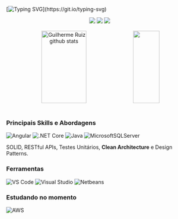 [![Typing SVG](https://readme-typing-svg.herokuapp.com/?color=444444&size=35&center=true&vCenter=true&width=1000&lines=Olá,+Me+chamo+Guilherme+Ruiz+da+Silva.;Tenho+19+anos+de+idade.+:%29;🎓+Sou+desenvolvedor+de+software.)](https://git.io/typing-svg)

<div align="center">
  <a href="https://github.com/guifami"><img src="https://img.shields.io/badge/GitHub-100000?style=for-the-badge&logo=github&logoColor=white"/></a>
  <a href="https://www.linkedin.com/in/guilherme-ruiz-da-silva-007005228/"><img src="https://img.shields.io/badge/linkedin-%230077B5.svg?style=for-the-badge&logo=linkedin&logoColor=white"/></a>
  <a href="https://www.instagram.com/gui_ruizz/"><img src="https://img.shields.io/badge/Instagram-%23E4405F.svg?style=for-the-badge&logo=Instagram&logoColor=white"/></a>
</div>
<br>
<div align="center">  
  <img width="49%" height="195px" src="https://github-readme-stats.vercel.app/api?username=guifami&show_icons=true&count_private=true&hide_border=true&title_color=ffffff&icon_color=e59f3c&text_color=d3d3d3&bg_color=041e43" alt="Guilherme Ruiz github stats" /> 
  <img width="37.5%" height="195px" src="https://github-readme-stats.vercel.app/api/top-langs/?username=guifami&layout=compact&hide_border=true&title_color=ffffff&text_color=d3d3d3&bg_color=041e43" />
</div>
<br>

### Principais Skills e Abordagens
![Angular](https://img.shields.io/badge/Angular-DD0031?style=for-the-badge&logo=angular&logoColor=white)
![.NET Core](https://img.shields.io/badge/.NET_Core-512BD4?style=for-the-badge&logo=dotnet&logoColor=white)
![Java](https://img.shields.io/badge/java-%23ED8B00.svg?style=for-the-badge&logo=java&logoColor=white)
![MicrosoftSQLServer](https://img.shields.io/badge/SQL%20Server-CC2927?style=for-the-badge&logo=microsoft%20sql%20server&logoColor=white)

SOLID,
RESTful APIs,
Testes Unitários,
<b>Clean Architecture</b>
e Design Patterns.

### Ferramentas
![VS Code](https://img.shields.io/badge/VSCode-0078D4?style=for-the-badge&logo=visual%20studio%20code&logoColor=white)
![Visual Studio](https://img.shields.io/badge/Visual_Studio-5C2D91?style=for-the-badge&logo=visual%20studio&logoColor=white)
![Netbeans](https://img.shields.io/badge/netbeans-9fbf00?style=for-the-badge&logo=apache%20netbeans%20IDE&logoColor=white)

### Estudando no momento
![AWS](https://img.shields.io/badge/Amazon_AWS-232f3e?style=for-the-badge&logo=amazonaws&logoColor=white)
